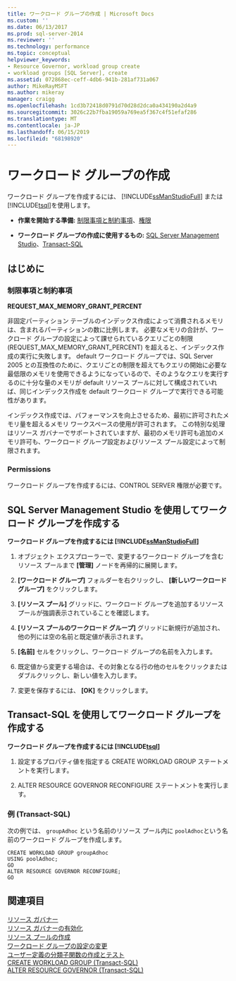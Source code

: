```yaml
---
title: ワークロード グループの作成 | Microsoft Docs
ms.custom: ''
ms.date: 06/13/2017
ms.prod: sql-server-2014
ms.reviewer: ''
ms.technology: performance
ms.topic: conceptual
helpviewer_keywords:
- Resource Governor, workload group create
- workload groups [SQL Server], create
ms.assetid: 072868ec-ceff-4db6-941b-281af731a067
author: MikeRayMSFT
ms.author: mikeray
manager: craigg
ms.openlocfilehash: 1cd3b72418d0791d70d28d2dca0a434190a2d4a9
ms.sourcegitcommit: 3026c22b7fba19059a769ea5f367c4f51efaf286
ms.translationtype: MT
ms.contentlocale: ja-JP
ms.lasthandoff: 06/15/2019
ms.locfileid: "68198920"
---
```

# <a name="create-a-workload-group"></a>ワークロード グループの作成
  ワークロード グループを作成するには、 [!INCLUDE[ssManStudioFull](../../includes/ssmanstudiofull-md.md)] または [!INCLUDE[tsql](../../includes/tsql-md.md)]を使用します。  
  
-   **作業を開始する準備:** [制限事項と制約事項](#LimitationsRestrictions)、[権限](#Permissions)  
  
-   **ワークロード グループの作成に使用するもの:** [SQL Server Management Studio](#CreWGProp)、[Transact-SQL](#CreWGTSQL)  
  
##  <a name="BeforeYouBegin"></a> はじめに  
  
###  <a name="LimitationsRestrictions"></a> 制限事項と制約事項  
 **REQUEST_MAX_MEMORY_GRANT_PERCENT**  
  
 非固定パーティション テーブルのインデックス作成によって消費されるメモリは、含まれるパーティションの数に比例します。 必要なメモリの合計が、ワークロード グループの設定によって課せられているクエリごとの制限 (REQUEST_MAX_MEMORY_GRANT_PERCENT) を超えると、インデックス作成の実行に失敗します。 default ワークロード グループでは、SQL Server 2005 との互換性のために、クエリごとの制限を超えてもクエリの開始に必要な最低限のメモリを使用できるようになっているので、そのようなクエリを実行するのに十分な量のメモリが default リソース プールに対して構成されていれば、同じインデックス作成を default ワークロード グループで実行できる可能性があります。  
  
 インデックス作成では、パフォーマンスを向上させるため、最初に許可されたメモリ量を超えるメモリ ワークスペースの使用が許可されます。 この特別な処理はリソース ガバナーでサポートされていますが、最初のメモリ許可も追加のメモリ許可も、ワークロード グループ設定およびリソース プール設定によって制限されます。  
  
###  <a name="Permissions"></a> Permissions  
 ワークロード グループを作成するには、CONTROL SERVER 権限が必要です。  
  
##  <a name="CreWGProp"></a> SQL Server Management Studio を使用してワークロード グループを作成する  
 **ワークロード グループを作成するには [!INCLUDE[ssManStudioFull](../../includes/ssmanstudiofull-md.md)]**  
  
1.  オブジェクト エクスプローラーで、変更するワークロード グループを含むリソース プールまで **[管理]** ノードを再帰的に展開します。  
  
2.  **[ワークロード グループ]** フォルダーを右クリックし、 **[新しいワークロード グループ]** をクリックします。  
  
3.  **[リソース プール]** グリッドに、ワークロード グループを追加するリソース プールが強調表示されていることを確認します。  
  
4.  **[リソース プールのワークロード グループ]** グリッドに新規行が追加され、他の列には空の名前と既定値が表示されます。  
  
5.  **[名前]** セルをクリックし、ワークロード グループの名前を入力します。  
  
6.  既定値から変更する場合は、その対象となる行の他のセルをクリックまたはダブルクリックし、新しい値を入力します。  
  
7.  変更を保存するには、 **[OK]** をクリックします。  
  
##  <a name="CreWGTSQL"></a> Transact-SQL を使用してワークロード グループを作成する  
 **ワークロード グループを作成するには [!INCLUDE[tsql](../../includes/tsql-md.md)]**  
  
1.  設定するプロパティ値を指定する CREATE WORKLOAD GROUP ステートメントを実行します。  
  
2.  ALTER RESOURCE GOVERNOR RECONFIGURE ステートメントを実行します。  
  
### <a name="example-transact-sql"></a>例 (Transact-SQL)  
 次の例では、 `groupAdhoc` という名前のリソース プール内に `poolAdhoc`という名前のワークロード グループを作成します。  
  
```  
CREATE WORKLOAD GROUP groupAdhoc  
USING poolAdhoc;  
GO  
ALTER RESOURCE GOVERNOR RECONFIGURE;  
GO  
```  
  
## <a name="see-also"></a>関連項目  
 [リソース ガバナー](resource-governor.md)   
 [リソース ガバナーの有効化](enable-resource-governor.md)   
 [リソース プールの作成](create-a-resource-pool.md)   
 [ワークロード グループの設定の変更](change-workload-group-settings.md)   
 [ユーザー定義の分類子関数の作成とテスト](create-and-test-a-classifier-user-defined-function.md)   
 [CREATE WORKLOAD GROUP &#40;Transact-SQL&#41;](/sql/t-sql/statements/create-workload-group-transact-sql)   
 [ALTER RESOURCE GOVERNOR &#40;Transact-SQL&#41;](/sql/t-sql/statements/alter-resource-governor-transact-sql)  
  
  
